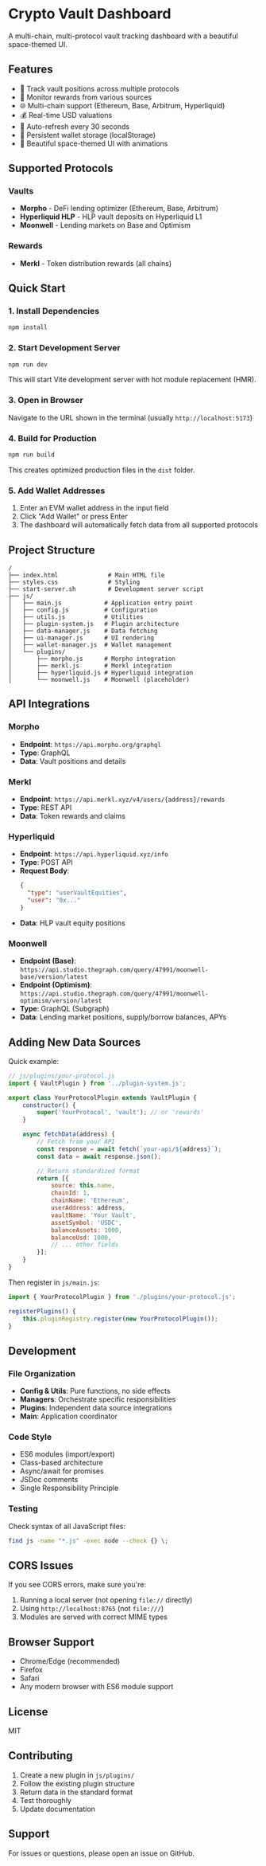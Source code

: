 # Crypto Vault Dashboard

A multi-chain, multi-protocol vault tracking dashboard with a beautiful space-themed UI.

## Features

- 🚀 Track vault positions across multiple protocols
- 💎 Monitor rewards from various sources
- 🌐 Multi-chain support (Ethereum, Base, Arbitrum, Hyperliquid)
- 💰 Real-time USD valuations
- 🔄 Auto-refresh every 30 seconds
- 💾 Persistent wallet storage (localStorage)
- 🎨 Beautiful space-themed UI with animations

## Supported Protocols

### Vaults
- **Morpho** - DeFi lending optimizer (Ethereum, Base, Arbitrum)
- **Hyperliquid HLP** - HLP vault deposits on Hyperliquid L1
- **Moonwell** - Lending markets on Base and Optimism

### Rewards
- **Merkl** - Token distribution rewards (all chains)

## Quick Start

### 1. Install Dependencies

```bash
npm install
```

### 2. Start Development Server

```bash
npm run dev
```

This will start Vite development server with hot module replacement (HMR).

### 3. Open in Browser

Navigate to the URL shown in the terminal (usually `http://localhost:5173`)

### 4. Build for Production

```bash
npm run build
```

This creates optimized production files in the `dist` folder.

### 5. Add Wallet Addresses

1. Enter an EVM wallet address in the input field
2. Click "Add Wallet" or press Enter
3. The dashboard will automatically fetch data from all supported protocols

## Project Structure

```
/
├── index.html              # Main HTML file
├── styles.css              # Styling
├── start-server.sh         # Development server script
├── js/
│   ├── main.js            # Application entry point
│   ├── config.js          # Configuration
│   ├── utils.js           # Utilities
│   ├── plugin-system.js   # Plugin architecture
│   ├── data-manager.js    # Data fetching
│   ├── ui-manager.js      # UI rendering
│   ├── wallet-manager.js  # Wallet management
│   └── plugins/
│       ├── morpho.js      # Morpho integration
│       ├── merkl.js       # Merkl integration
│       ├── hyperliquid.js # Hyperliquid integration
│       └── moonwell.js    # Moonwell (placeholder)
```

## API Integrations

### Morpho
- **Endpoint**: `https://api.morpho.org/graphql`
- **Type**: GraphQL
- **Data**: Vault positions and details

### Merkl
- **Endpoint**: `https://api.merkl.xyz/v4/users/{address}/rewards`
- **Type**: REST API
- **Data**: Token rewards and claims

### Hyperliquid
- **Endpoint**: `https://api.hyperliquid.xyz/info`
- **Type**: POST API
- **Request Body**:
  ```json
  {
    "type": "userVaultEquities",
    "user": "0x..."
  }
  ```
- **Data**: HLP vault equity positions

### Moonwell
- **Endpoint (Base)**: `https://api.studio.thegraph.com/query/47991/moonwell-base/version/latest`
- **Endpoint (Optimism)**: `https://api.studio.thegraph.com/query/47991/moonwell-optimism/version/latest`
- **Type**: GraphQL (Subgraph)
- **Data**: Lending market positions, supply/borrow balances, APYs

## Adding New Data Sources

Quick example:

```javascript
// js/plugins/your-protocol.js
import { VaultPlugin } from '../plugin-system.js';

export class YourProtocolPlugin extends VaultPlugin {
    constructor() {
        super('YourProtocol', 'vault'); // or 'rewards'
    }

    async fetchData(address) {
        // Fetch from your API
        const response = await fetch(`your-api/${address}`);
        const data = await response.json();

        // Return standardized format
        return [{
            source: this.name,
            chainId: 1,
            chainName: 'Ethereum',
            userAddress: address,
            vaultName: 'Your Vault',
            assetSymbol: 'USDC',
            balanceAssets: 1000,
            balanceUsd: 1000,
            // ... other fields
        }];
    }
}
```

Then register in `js/main.js`:

```javascript
import { YourProtocolPlugin } from './plugins/your-protocol.js';

registerPlugins() {
    this.pluginRegistry.register(new YourProtocolPlugin());
}
```

## Development

### File Organization

- **Config & Utils**: Pure functions, no side effects
- **Managers**: Orchestrate specific responsibilities
- **Plugins**: Independent data source integrations
- **Main**: Application coordinator

### Code Style

- ES6 modules (import/export)
- Class-based architecture
- Async/await for promises
- JSDoc comments
- Single Responsibility Principle

### Testing

Check syntax of all JavaScript files:
```bash
find js -name "*.js" -exec node --check {} \;
```

## CORS Issues

If you see CORS errors, make sure you're:
1. Running a local server (not opening `file://` directly)
2. Using `http://localhost:8765` (not `file:///`)
3. Modules are served with correct MIME types

## Browser Support

- Chrome/Edge (recommended)
- Firefox
- Safari
- Any modern browser with ES6 module support

## License

MIT

## Contributing

1. Create a new plugin in `js/plugins/`
2. Follow the existing plugin structure
3. Return data in the standard format
4. Test thoroughly
5. Update documentation

## Support

For issues or questions, please open an issue on GitHub.
